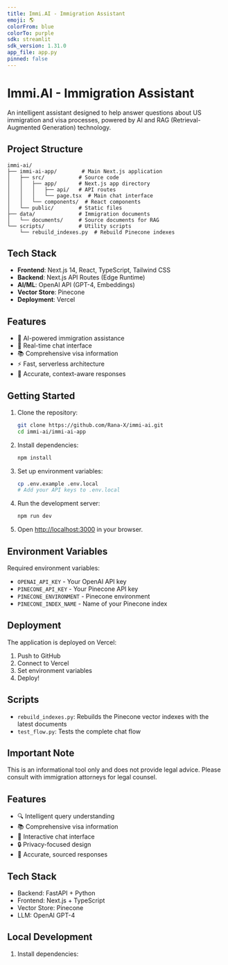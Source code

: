 ```yaml
---
title: Immi.AI - Immigration Assistant
emoji: 🌎
colorFrom: blue
colorTo: purple
sdk: streamlit
sdk_version: 1.31.0
app_file: app.py
pinned: false
---
```


# Immi.AI - Immigration Assistant

An intelligent assistant designed to help answer questions about US immigration and visa processes, powered by AI and RAG (Retrieval-Augmented Generation) technology.

## Project Structure

```
immi-ai/
├── immi-ai-app/        # Main Next.js application
│   ├── src/           # Source code
│   │   ├── app/       # Next.js app directory
│   │   │   ├── api/   # API routes
│   │   │   └── page.tsx  # Main chat interface
│   │   └── components/  # React components
│   └── public/        # Static files
├── data/              # Immigration documents
│   └── documents/     # Source documents for RAG
└── scripts/           # Utility scripts
    └── rebuild_indexes.py  # Rebuild Pinecone indexes
```

## Tech Stack

- **Frontend**: Next.js 14, React, TypeScript, Tailwind CSS
- **Backend**: Next.js API Routes (Edge Runtime)
- **AI/ML**: OpenAI API (GPT-4, Embeddings)
- **Vector Store**: Pinecone
- **Deployment**: Vercel

## Features

- 🤖 AI-powered immigration assistance
- 💬 Real-time chat interface
- 📚 Comprehensive visa information
- ⚡ Fast, serverless architecture
- 🎯 Accurate, context-aware responses

## Getting Started

1. Clone the repository:
   ```bash
   git clone https://github.com/Rana-X/immi-ai.git
   cd immi-ai/immi-ai-app
   ```

2. Install dependencies:
   ```bash
   npm install
   ```

3. Set up environment variables:
   ```bash
   cp .env.example .env.local
   # Add your API keys to .env.local
   ```

4. Run the development server:
   ```bash
   npm run dev
   ```

5. Open [http://localhost:3000](http://localhost:3000) in your browser.

## Environment Variables

Required environment variables:
- `OPENAI_API_KEY` - Your OpenAI API key
- `PINECONE_API_KEY` - Your Pinecone API key
- `PINECONE_ENVIRONMENT` - Pinecone environment
- `PINECONE_INDEX_NAME` - Name of your Pinecone index

## Deployment

The application is deployed on Vercel:

1. Push to GitHub
2. Connect to Vercel
3. Set environment variables
4. Deploy!

## Scripts

- `rebuild_indexes.py`: Rebuilds the Pinecone vector indexes with the latest documents
- `test_flow.py`: Tests the complete chat flow

## Important Note

This is an informational tool only and does not provide legal advice. Please consult with immigration attorneys for legal counsel.

## Features

- 🔍 Intelligent query understanding
- 📚 Comprehensive visa information
- 💬 Interactive chat interface
- 🔒 Privacy-focused design
- 🎯 Accurate, sourced responses

## Tech Stack

- Backend: FastAPI + Python
- Frontend: Next.js + TypeScript
- Vector Store: Pinecone
- LLM: OpenAI GPT-4

## Local Development

1. Install dependencies:
   ```